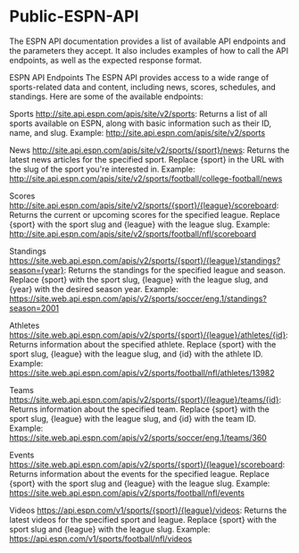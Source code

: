 # Public-ESPN-API
The ESPN API documentation provides a list of available API endpoints and the parameters they accept. It also includes examples of how to call the API endpoints, as well as the expected response format.

ESPN API Endpoints
The ESPN API provides access to a wide range of sports-related data and content, including news, scores, schedules, and standings. Here are some of the available endpoints:

Sports
http://site.api.espn.com/apis/site/v2/sports: Returns a list of all sports available on ESPN, along with basic information such as their ID, name, and slug.
Example: http://site.api.espn.com/apis/site/v2/sports

News
http://site.api.espn.com/apis/site/v2/sports/{sport}/news: Returns the latest news articles for the specified sport. Replace {sport} in the URL with the slug of the sport you're interested in.
Example: http://site.api.espn.com/apis/site/v2/sports/football/college-football/news

Scores
http://site.api.espn.com/apis/site/v2/sports/{sport}/{league}/scoreboard: Returns the current or upcoming scores for the specified league. Replace {sport} with the sport slug and {league} with the league slug.
Example: http://site.api.espn.com/apis/site/v2/sports/football/nfl/scoreboard

Standings
https://site.web.api.espn.com/apis/v2/sports/{sport}/{league}/standings?season={year}: Returns the standings for the specified league and season. Replace {sport} with the sport slug, {league} with the league slug, and {year} with the desired season year.
Example: https://site.web.api.espn.com/apis/v2/sports/soccer/eng.1/standings?season=2001

Athletes
https://site.web.api.espn.com/apis/v2/sports/{sport}/{league}/athletes/{id}: Returns information about the specified athlete. Replace {sport} with the sport slug, {league} with the league slug, and {id} with the athlete ID.
Example: https://site.web.api.espn.com/apis/v2/sports/football/nfl/athletes/13982

Teams
https://site.web.api.espn.com/apis/v2/sports/{sport}/{league}/teams/{id}: Returns information about the specified team. Replace {sport} with the sport slug, {league} with the league slug, and {id} with the team ID.
Example: https://site.web.api.espn.com/apis/v2/sports/soccer/eng.1/teams/360

Events
https://site.web.api.espn.com/apis/v2/sports/{sport}/{league}/scoreboard: Returns information about the events for the specified league. Replace {sport} with the sport slug and {league} with the league slug.
Example: https://site.web.api.espn.com/apis/v2/sports/football/nfl/events

Videos
https://api.espn.com/v1/sports/{sport}/{league}/videos: Returns the latest videos for the specified sport and league. Replace {sport} with the sport slug and {league} with the league slug.
Example: https://api.espn.com/v1/sports/football/nfl/videos
